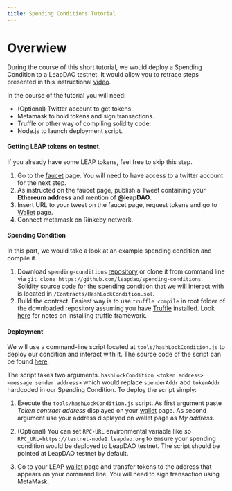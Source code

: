```yaml
---
title: Spending Conditions Tutorial
---
```


# Overwiew

During the course of this short tutorial, we would deploy a Spending Condition to a LeapDAO testnet. It would allow you to retrace steps presented in this instructional [video](https://www.youtube.com/embed/cB5T0buF8GI).

In the course of the tutorial you will need:

- (Optional) Twitter account to get tokens.
- Metamask to hold tokens and sign transactions.
- Truffle or other way of compiling solidity code.
- Node.js to launch deployment script.

#### Getting LEAP tokens on testnet.

If you already have some LEAP tokens, feel free to skip this step.

1. Go to the [faucet](https://testnet.leapdao.org/faucet) page. You will need to have access to a twitter account for the next step.
2. As instructed on the faucet page, publish a Tweet containing your **Ethereum address** and mention of **@leapDAO**.
3. Insert URL to your tweet on the faucet page, request tokens and go to [Wallet](https://testnet.leapdao.org/wallet) page.
4. Connect metamask on Rinkeby network.

#### Spending Condition
In this part, we would take a look at an example spending condition and compile it.

1. Download `spending-conditions` [repository](https://github.com/leapdao/spending-conditions) or clone it from command line via `git clone https://github.com/leapdao/spending-conditions`. Solidity source code for the spending condition that we will interact with is located in `/Contracts/HashLockCondition.sol`.
2. Build the contract. Easiest way is to use `truffle compile` in root folder of the downloaded repository assuming you have [Truffle](https://truffleframework.com/) installed. Look [here](https://truffleframework.com/docs/truffle/getting-started/installation) for notes on installing truffle framework.


#### Deployment

We will use a command-line script located at `tools/hashLockCondition.js` to deploy our condition and interact with it. The source code of the script can be found [here](
 https://github.com/leapdao/spending-conditions/blob/master/tools/hashLockCondition.js).

The script takes two arguments. `hashLockCondition <token address> <message sender address>` which would replace `spenderAddr` abd `tokenAddr` hardcoded in our Spending Condition. To deploy the script simply:

1. Execute the `tools/hashLockCondition.js` script. As first argument paste *Token contract address* displayed on your [wallet](https://testnet.leapdao.org/wallet) page. As second argument use your address displayed on wallet page as *My address*.

2. (Optional) You can set `RPC-URL` environmental variable like so `RPC_URL=https://testnet-node1.leapdao.org` to ensure your spending condition would be deployed to LeapDAO testnet. The script should be pointed at LeapDAO testnet by default.
3. Go to your LEAP [wallet](https://testnet.leapdao.org/wallet) page and transfer tokens to the address that appears on your command line. You will need to sign transaction using MetaMask.
